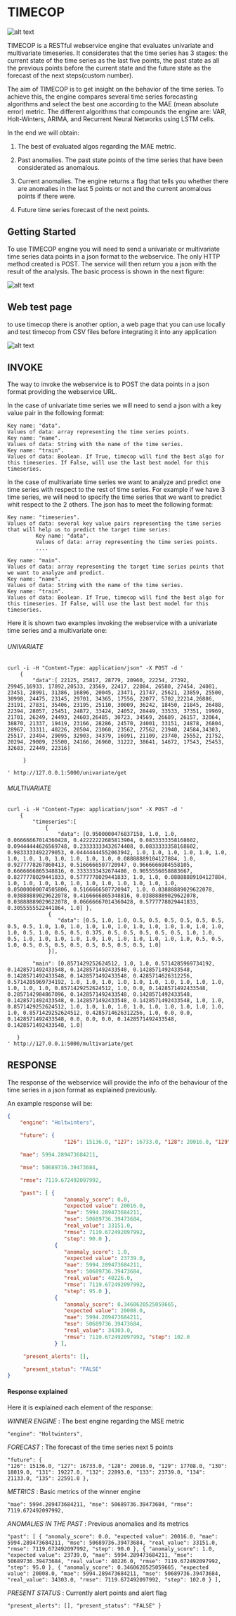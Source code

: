 TIMECOP
=======

![alt text](https://raw.githubusercontent.com/BBVA/timecop/master/doc/img/timecop.png)


TIMECOP is a RESTful webservice engine that evaluates univariate and multivariate timeseries. It considerates that the time series has 3 stages: the current state of the time series as the last five points, the past state as all the previous points before the current state and the future state as the forecast of the next steps(custom number).

The aim of TIMECOP is to get insight on the behavior of the time series. To achieve this, the engine compares several time series forecasting algorithms and select the best one according to the MAE (mean absolute error) metric. The different algorithms that compounds the engine are: VAR, Holt-Winters, ARIMA, and Recurrent Neural Networks using LSTM cells.

In the end we will obtain:

1. The best of evaluated algos regarding the MAE metric.

2. Past anomalies. The past state points of the time series that have been considerated as anomalous.

3. Current anomalies. The engine returns a flag that tells you whether there are anomalies in the last 5 points or not and the current anomalous points if there were.

4. Future time series forecast of the next points.


## Getting Started

To use TIMECOP engine you will need to send a univariate or multivariate time series data points in a json format to the webservice. The only HTTP method created is POST. The service will then return you a json with the result of the analysis. The basic process is shown in the next figure:


![alt text](https://raw.githubusercontent.com/BBVA/timecop/master/doc/img/flow_chart.jpg)

## Web test page

to use timecop there is another option, a web page that you can use locally and test timecop from CSV files before integrating it into any application

![alt text](https://raw.githubusercontent.com/BBVA/timecop/master/doc/img/Webpage.png)


## INVOKE

The way to invoke the webservice is to POST the data points in a json format providing the webservice URL.

In the case of univariate time series we will need to send a json with a key value pair in the following format:

    Key name: "data".
    Values of data: array representing the time series points.
    Key name: "name".
    Values of data: String with the name of the time series.
    Key name: "train".
    Values of data: Boolean. If True, timecop will find the best algo for this timeseries. If False, will use the last best model for this timeseries.




In the case of multivariate time series we want to analyze and predict one time series with respect to the rest of time series. For example if we have 3 time series, we will need to specify the time series that we want to predict whit respect to the 2 others. The json has to meet the following format:

    Key name: "timeseries".
    Values of data: several key value pairs representing the time series that will help us to predict the target time series:
             Key name: "data".
             Values of data: array representing the time series points.
             ....

    Key name: "main".
    Values of data: array representing the target time series points that we want to analyze and predict.
    Key name: "name".
    Values of data: String with the name of the time series.
    Key name: "train".
    Values of data: Boolean. If True, timecop will find the best algo for this timeseries. If False, will use the last best model for this timeseries.


Here it is shown two examples invoking the webservice with a univariate time series and a multivariate one:

###### UNIVARIATE
```
curl -i -H "Content-Type: application/json" -X POST -d '
    {
        "data":[ 22125, 25817, 28779, 20960, 22254, 27392, 29945,16933, 17892,20533, 23569, 22417, 22084, 26580, 27454, 24081, 23451, 28991, 31386, 16896, 20045, 23471, 21747, 25621, 23859, 25500, 30998, 24475, 23145, 29701, 34365, 17556, 22077, 5702,22214,26886, 23191, 27831, 35406, 23195, 25110, 30009, 36242, 18450, 21845, 26488, 22394, 28057, 25451, 24872, 33424, 24052, 28449, 33533, 37351, 19969, 21701, 26249, 24493, 24603,26485, 30723, 34569, 26689, 26157, 32064, 38870, 21337, 19419, 23166, 28286, 24570, 24001, 33151, 24878, 26804, 28967, 33311, 40226, 20504, 23060, 23562, 27562, 23940, 24584,34303, 25517, 23494, 29095, 32903, 34379, 16991, 21109, 23740, 25552, 21752, 20294, 29009, 25500, 24166, 26960, 31222, 38641, 14672, 17543, 25453, 32683, 22449, 22316]

     }

' http://127.0.0.1:5000/univariate/get
```
###### MULTIVARIATE
```
curl -i -H "Content-Type: application/json" -X POST -d '
    {
        "timeseries":[
            {
                "data": [0.9500000476837158, 1.0, 1.0, 0.06666667014360428, 0.42222222685813904, 0.0833333358168602, 0.09444444626569748, 0.23333333432674408, 0.0833333358168602, 0.9833333492279053, 0.04444444552063942, 1.0, 1.0, 1.0, 1.0, 1.0, 1.0, 1.0, 1.0, 1.0, 1.0, 1.0, 1.0, 1.0, 0.08888889104127884, 1.0, 0.9277778267860413, 0.5166666507720947, 0.9666666984558105, 0.6666666865348816, 0.3333333432674408, 0.9055556058883667, 0.8277778029441833, 0.5777778029441833, 1.0, 1.0, 0.08888889104127884, 1.0, 1.0, 1.0, 1.0, 1.0, 1.0, 1.0, 1.0, 1.0, 1.0, 1.0, 0.05000000074505806, 0.5166666507720947, 1.0, 0.03888889029622078, 0.03888889029622078, 0.4166666865348816, 0.03888889029622078, 0.03888889029622078, 0.06666667014360428, 0.5777778029441833, 0.3055555522441864, 1.0] },
             {
                "data": [0.5, 1.0, 1.0, 0.5, 0.5, 0.5, 0.5, 0.5, 0.5, 0.5, 0.5, 1.0, 1.0, 1.0, 1.0, 1.0, 1.0, 1.0, 1.0, 1.0, 1.0, 1.0, 1.0, 1.0, 0.5, 1.0, 0.5, 0.5, 0.375, 0.5, 0.5, 0.5, 0.5, 0.5, 1.0, 1.0, 0.5, 1.0, 1.0, 1.0, 1.0, 1.0, 1.0, 1.0, 1.0, 1.0, 1.0, 1.0, 0.5, 0.5, 1.0, 0.5, 0.5, 0.5, 0.5, 0.5, 0.5, 0.5, 0.5, 1.0]
             }],

        "main": [0.8571429252624512, 1.0, 1.0, 0.5714285969734192, 0.1428571492433548, 0.1428571492433548, 0.1428571492433548, 0.1428571492433548, 0.1428571492433548, 0.4285714626312256, 0.5714285969734192, 1.0, 1.0, 1.0, 1.0, 1.0, 1.0, 1.0, 1.0, 1.0, 1.0, 1.0, 1.0, 1.0, 0.8571429252624512, 1.0, 0.0, 0.1428571492433548, 0.2857142984867096, 0.1428571492433548, 0.1428571492433548, 0.1428571492433548, 0.1428571492433548, 0.1428571492433548, 1.0, 1.0, 0.8571429252624512, 1.0, 1.0, 1.0, 1.0, 1.0, 1.0, 1.0, 1.0, 1.0, 1.0, 1.0, 0.8571429252624512, 0.4285714626312256, 1.0, 0.0, 0.0, 0.1428571492433548, 0.0, 0.0, 0.0, 0.1428571492433548, 0.1428571492433548, 1.0]

   }
' http://127.0.0.1:5000/multivariate/get
```

## RESPONSE

The response of the webservice will provide the info of the behaviour of the time series in a json format as explained previously.

An example response will be:

```json
{
    "engine": "Holtwinters",

    "future": {
                  "126": 15136.0, "127": 16733.0, "128": 20016.0, "129": 17708.0, "130": 18019.0, "131": 19227.0, "132": 22893.0, "133":          23739.0, "134": 21133.0, "135": 22591.0 },

    "mae": 5994.289473684211,

    "mse": 50689736.39473684,

    "rmse": 7119.672492097992,

    "past": [ {
                  "anomaly_score": 0.0,
                  "expected value": 20016.0,
                  "mae": 5994.289473684211,
                  "mse": 50689736.39473684,
                  "real_value": 33151.0,
                  "rmse": 7119.672492097992,
                  "step": 90.0 },
               {
                  "anomaly_score": 1.0,
                  "expected value": 23739.0,
                  "mae": 5994.289473684211,
                  "mse": 50689736.39473684,
                  "real_value": 40226.0,
                  "rmse": 7119.672492097992,
                  "step": 95.0 },
               {
                  "anomaly_score": 0.3460620525059665,
                  "expected value": 20008.0,
                  "mae": 5994.289473684211,
                  "mse": 50689736.39473684,
                  "real_value": 34303.0,
                  "rmse": 7119.672492097992, "step": 102.0 
               } ],

     "present_alerts": [],

     "present_status": "FALSE"
}

```


#### Response explained

Here it is explained each element of the response:

*WINNER ENGINE* : The best engine regarding the MSE metric
```
"engine": "Holtwinters",
```

*FORECAST* : The forecast of the time series next 5 points
```
"future": {
"126": 15136.0, "127": 16733.0, "128": 20016.0, "129": 17708.0, "130": 18019.0, "131": 19227.0, "132": 22893.0, "133": 23739.0, "134": 21133.0, "135": 22591.0 },
```
*METRICS* : Basic metrics of the winner engine
```
"mae": 5994.289473684211, "mse": 50689736.39473684, "rmse": 7119.672492097992,
```

*ANOMALIES IN THE PAST* : Previous anomalies and its metrics
```
"past": [ { "anomaly_score": 0.0, "expected value": 20016.0, "mae": 5994.289473684211, "mse": 50689736.39473684, "real_value": 33151.0, "rmse": 7119.672492097992, "step": 90.0 }, { "anomaly_score": 1.0, "expected value": 23739.0, "mae": 5994.289473684211, "mse": 50689736.39473684, "real_value": 40226.0, "rmse": 7119.672492097992, "step": 95.0 }, { "anomaly_score": 0.3460620525059665, "expected value": 20008.0, "mae": 5994.289473684211, "mse": 50689736.39473684, "real_value": 34303.0, "rmse": 7119.672492097992, "step": 102.0 } ],
```
*PRESENT STATUS* : Currently alert points and alert flag

```
"present_alerts": [], "present_status": "FALSE" }
```

